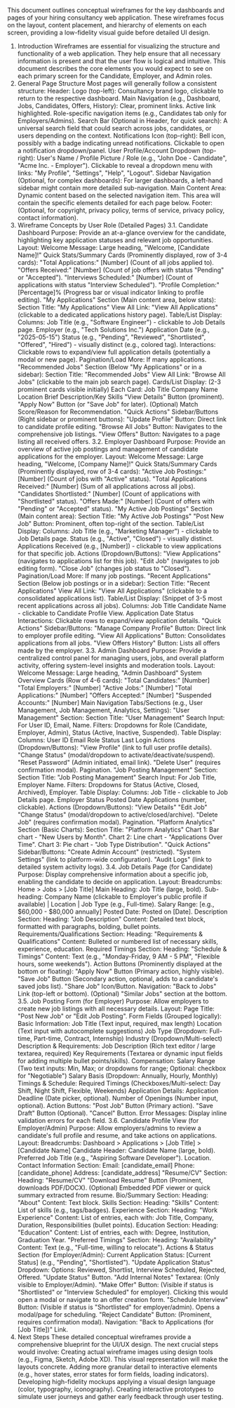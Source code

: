 This document outlines conceptual wireframes for the key dashboards and pages of your hiring consultancy web application. These wireframes focus on the layout, content placement, and hierarchy of elements on each screen, providing a low-fidelity visual guide before detailed UI design.
1. Introduction
Wireframes are essential for visualizing the structure and functionality of a web application. They help ensure that all necessary information is present and that the user flow is logical and intuitive. This document describes the core elements you would expect to see on each primary screen for the Candidate, Employer, and Admin roles.
2. General Page Structure
Most pages will generally follow a consistent structure:
Header:
Logo (top-left): Consultancy brand logo, clickable to return to the respective dashboard.
Main Navigation (e.g., Dashboard, Jobs, Candidates, Offers, History):
Clear, prominent links.
Active link highlighted.
Role-specific navigation items (e.g., Candidates tab only for Employers/Admins).
Search Bar (Optional in Header, for quick search): A universal search field that could search across jobs, candidates, or users depending on the context.
Notifications Icon (top-right): Bell icon, possibly with a badge indicating unread notifications. Clickable to open a notification dropdown/panel.
User Profile/Account Dropdown (top-right):
User's Name / Profile Picture / Role (e.g., "John Doe - Candidate", "Acme Inc. - Employer").
Clickable to reveal a dropdown menu with links: "My Profile", "Settings", "Help", "Logout".
Sidebar Navigation (Optional, for complex dashboards): For larger dashboards, a left-hand sidebar might contain more detailed sub-navigation.
Main Content Area: Dynamic content based on the selected navigation item. This area will contain the specific elements detailed for each page below.
Footer: (Optional, for copyright, privacy policy, terms of service, privacy policy, contact information).
3. Wireframe Concepts by User Role (Detailed Pages)
3.1. Candidate Dashboard
Purpose: Provide an at-a-glance overview for the candidate, highlighting key application statuses and relevant job opportunities.
Layout:
Welcome Message: Large heading, "Welcome, [Candidate Name]!"
Quick Stats/Summary Cards (Prominently displayed, row of 3-4 cards):
"Total Applications:" [Number] (Count of all jobs applied to).
"Offers Received:" [Number] (Count of job offers with status "Pending" or "Accepted").
"Interviews Scheduled:" [Number] (Count of applications with status "Interview Scheduled").
"Profile Completion:" [Percentage]% (Progress bar or visual indicator linking to profile editing).
"My Applications" Section (Main content area, below stats):
Section Title: "My Applications"
View All Link: "View All Applications" (clickable to a dedicated applications history page).
Table/List Display:
Columns:
Job Title (e.g., "Software Engineer") - clickable to Job Details page.
Employer (e.g., "Tech Solutions Inc.")
Application Date (e.g., "2025-05-15")
Status (e.g., "Pending", "Reviewed", "Shortlisted", "Offered", "Hired") - visually distinct (e.g., colored tag).
Interactions: Clickable rows to expand/view full application details (potentially a modal or new page).
Pagination/Load More: If many applications.
"Recommended Jobs" Section (Below "My Applications" or in a sidebar):
Section Title: "Recommended Jobs"
View All Link: "Browse All Jobs" (clickable to the main job search page).
Cards/List Display: (2-3 prominent cards visible initially)
Each Card:
Job Title
Company Name
Location
Brief Description/Key Skills
"View Details" Button (prominent).
"Apply Now" Button (or "Save Job" for later).
(Optional) Match Score/Reason for Recommendation.
"Quick Actions" Sidebar/Buttons (Right sidebar or prominent buttons):
"Update Profile" Button: Direct link to candidate profile editing.
"Browse All Jobs" Button: Navigates to the comprehensive job listings.
"View Offers" Button: Navigates to a page listing all received offers.
3.2. Employer Dashboard
Purpose: Provide an overview of active job postings and management of candidate applications for the employer.
Layout:
Welcome Message: Large heading, "Welcome, [Company Name]!"
Quick Stats/Summary Cards (Prominently displayed, row of 3-4 cards):
"Active Job Postings:" [Number] (Count of jobs with "Active" status).
"Total Applications Received:" [Number] (Sum of all applications across all jobs).
"Candidates Shortlisted:" [Number] (Count of applications with "Shortlisted" status).
"Offers Made:" [Number] (Count of offers with "Pending" or "Accepted" status).
"My Active Job Postings" Section (Main content area):
Section Title: "My Active Job Postings"
"Post New Job" Button: Prominent, often top-right of the section.
Table/List Display:
Columns:
Job Title (e.g., "Marketing Manager") - clickable to Job Details page.
Status (e.g., "Active", "Closed") - visually distinct.
Applications Received (e.g., [Number]) - clickable to view applications for that specific job.
Actions (Dropdown/Buttons):
"View Applications" (navigates to applications list for this job).
"Edit Job" (navigates to job editing form).
"Close Job" (changes job status to "Closed").
Pagination/Load More: If many job postings.
"Recent Applications" Section (Below job postings or in a sidebar):
Section Title: "Recent Applications"
View All Link: "View All Applications" (clickable to a consolidated applications list).
Table/List Display: (Snippet of 3-5 most recent applications across all jobs).
Columns:
Job Title
Candidate Name - clickable to Candidate Profile View.
Application Date
Status
Interactions: Clickable rows to expand/view application details.
"Quick Actions" Sidebar/Buttons:
"Manage Company Profile" Button: Direct link to employer profile editing.
"View All Applications" Button: Consolidates applications from all jobs.
"View Offers History" Button: Lists all offers made by the employer.
3.3. Admin Dashboard
Purpose: Provide a centralized control panel for managing users, jobs, and overall platform activity, offering system-level insights and moderation tools.
Layout:
Welcome Message: Large heading, "Admin Dashboard"
System Overview Cards (Row of 4-6 cards):
"Total Candidates:" [Number]
"Total Employers:" [Number]
"Active Jobs:" [Number]
"Total Applications:" [Number]
"Offers Accepted:" [Number]
"Suspended Accounts:" [Number]
Main Navigation Tabs/Sections (e.g., User Management, Job Management, Analytics, Settings):
"User Management" Section:
Section Title: "User Management"
Search Input: For User ID, Email, Name.
Filters: Dropdowns for Role (Candidate, Employer, Admin), Status (Active, Inactive, Suspended).
Table Display:
Columns:
User ID
Email
Role
Status
Last Login
Actions (Dropdown/Buttons):
"View Profile" (link to full user profile details).
"Change Status" (modal/dropdown to activate/deactivate/suspend).
"Reset Password" (Admin initiated, email link).
"Delete User" (requires confirmation modal).
Pagination.
"Job Posting Management" Section:
Section Title: "Job Posting Management"
Search Input: For Job Title, Employer Name.
Filters: Dropdowns for Status (Active, Closed, Archived), Employer.
Table Display:
Columns:
Job Title - clickable to Job Details page.
Employer
Status
Posted Date
Applications (number, clickable).
Actions (Dropdown/Buttons):
"View Details"
"Edit Job"
"Change Status" (modal/dropdown to active/closed/archive).
"Delete Job" (requires confirmation modal).
Pagination.
"Platform Analytics" Section (Basic Charts):
Section Title: "Platform Analytics"
Chart 1: Bar chart - "New Users by Month".
Chart 2: Line chart - "Applications Over Time".
Chart 3: Pie chart - "Job Type Distribution".
"Quick Actions" Sidebar/Buttons:
"Create Admin Account" (restricted).
"System Settings" (link to platform-wide configuration).
"Audit Logs" (link to detailed system activity logs).
3.4. Job Details Page (for Candidate)
Purpose: Display comprehensive information about a specific job, enabling the candidate to decide on application.
Layout:
Breadcrumbs: Home > Jobs > [Job Title]
Main Heading: Job Title (large, bold).
Sub-heading: Company Name (clickable to Employer's public profile if available) | Location | Job Type (e.g., Full-time).
Salary Range: [e.g., $60,000 - $80,000 annually]
Posted Date: Posted on [Date].
Description Section:
Heading: "Job Description"
Content: Detailed text block, formatted with paragraphs, bolding, bullet points.
Requirements/Qualifications Section:
Heading: "Requirements & Qualifications"
Content: Bulleted or numbered list of necessary skills, experience, education.
Required Timings Section:
Heading: "Schedule & Timings"
Content: Text (e.g., "Monday-Friday, 9 AM - 5 PM", "Flexible hours, some weekends").
Action Buttons (Prominently displayed at the bottom or floating):
"Apply Now" Button (Primary action, highly visible).
"Save Job" Button (Secondary action, optional, adds to a candidate's saved jobs list).
"Share Job" Icon/Button.
Navigation:
"Back to Jobs" Link (top-left or bottom).
(Optional) "Similar Jobs" section at the bottom.
3.5. Job Posting Form (for Employer)
Purpose: Allow employers to create new job listings with all necessary details.
Layout:
Page Title: "Post New Job" or "Edit Job Posting".
Form Fields (Grouped logically):
Basic Information:
Job Title (Text input, required, max length)
Location (Text input with autocomplete suggestions)
Job Type (Dropdown: Full-time, Part-time, Contract, Internship)
Industry (Dropdown/Multi-select)
Description & Requirements:
Job Description (Rich text editor / large textarea, required)
Key Requirements (Textarea or dynamic input fields for adding multiple bullet points/skills).
Compensation:
Salary Range (Two text inputs: Min, Max; or dropdowns for range; Optional: checkbox for "Negotiable")
Salary Basis (Dropdown: Annually, Hourly, Monthly)
Timings & Schedule:
Required Timings (Checkboxes/Multi-select: Day Shift, Night Shift, Flexible, Weekends)
Application Details:
Application Deadline (Date picker, optional).
Number of Openings (Number input, optional).
Action Buttons:
"Post Job" Button (Primary action).
"Save Draft" Button (Optional).
"Cancel" Button.
Error Messages: Display inline validation errors for each field.
3.6. Candidate Profile View (for Employer/Admin)
Purpose: Allow employers/admins to review a candidate's full profile and resume, and take actions on applications.
Layout:
Breadcrumbs: Dashboard > Applications > [Job Title] > [Candidate Name]
Candidate Header:
Candidate Name (large, bold).
Preferred Job Title (e.g., "Aspiring Software Developer").
Location.
Contact Information Section:
Email: [candidate_email]
Phone: [candidate_phone]
Address: [candidate_address]
"Resume/CV" Section:
Heading: "Resume/CV"
"Download Resume" Button (Prominent, downloads PDF/DOCX).
(Optional) Embedded PDF viewer or quick summary extracted from resume.
Bio/Summary Section:
Heading: "About"
Content: Text block.
Skills Section:
Heading: "Skills"
Content: List of skills (e.g., tags/badges).
Experience Section:
Heading: "Work Experience"
Content: List of entries, each with: Job Title, Company, Duration, Responsibilities (bullet points).
Education Section:
Heading: "Education"
Content: List of entries, each with: Degree, Institution, Graduation Year.
"Preferred Timings" Section:
Heading: "Availability"
Content: Text (e.g., "Full-time, willing to relocate").
Actions & Status Section (for Employer/Admin):
Current Application Status: [Current Status] (e.g., "Pending", "Shortlisted").
"Update Application Status" Dropdown:
Options: Reviewed, Shortlist, Interview Scheduled, Rejected, Offered.
"Update Status" Button.
"Add Internal Notes" Textarea: (Only visible to Employer/Admin).
"Make Offer" Button: (Visible if status is "Shortlisted" or "Interview Scheduled" for employer). Clicking this would open a modal or navigate to an offer creation form.
"Schedule Interview" Button: (Visible if status is "Shortlisted" for employer/admin). Opens a modal/page for scheduling.
"Reject Candidate" Button: (Prominent, requires confirmation modal).
Navigation:
"Back to Applications (for [Job Title])" Link.
4. Next Steps
These detailed conceptual wireframes provide a comprehensive blueprint for the UI/UX design. The next crucial steps would involve:
Creating actual wireframe images using design tools (e.g., Figma, Sketch, Adobe XD). This visual representation will make the layouts concrete.
Adding more granular detail to interactive elements (e.g., hover states, error states for form fields, loading indicators).
Developing high-fidelity mockups applying a visual design language (color, typography, iconography).
Creating interactive prototypes to simulate user journeys and gather early feedback through user testing.
